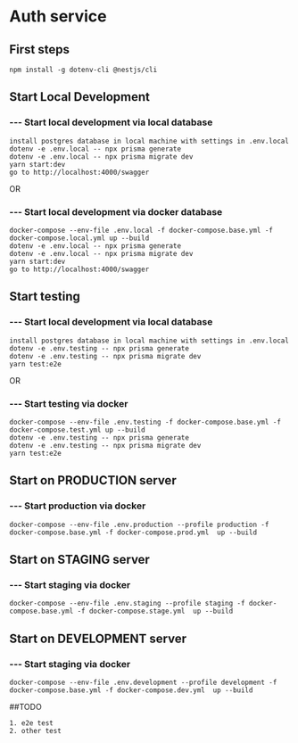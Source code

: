 # Auth service
## First steps
    npm install -g dotenv-cli @nestjs/cli

## Start Local Development
### --- Start local development via local database

    install postgres database in local machine with settings in .env.local
    dotenv -e .env.local -- npx prisma generate
    dotenv -e .env.local -- npx prisma migrate dev
    yarn start:dev
    go to http://localhost:4000/swagger
OR
### --- Start local development via docker database
    docker-compose --env-file .env.local -f docker-compose.base.yml -f docker-compose.local.yml up --build
    dotenv -e .env.local -- npx prisma generate
    dotenv -e .env.local -- npx prisma migrate dev
    yarn start:dev
    go to http://localhost:4000/swagger

## Start testing
### --- Start local development via local database
    install postgres database in local machine with settings in .env.local
    dotenv -e .env.testing -- npx prisma generate
    dotenv -e .env.testing -- npx prisma migrate dev
    yarn test:e2e

OR
### --- Start testing via docker
    docker-compose --env-file .env.testing -f docker-compose.base.yml -f docker-compose.test.yml up --build
    dotenv -e .env.testing -- npx prisma generate
    dotenv -e .env.testing -- npx prisma migrate dev
    yarn test:e2e

## Start on PRODUCTION server
### --- Start production via docker
    docker-compose --env-file .env.production --profile production -f docker-compose.base.yml -f docker-compose.prod.yml  up --build

## Start on STAGING server
### --- Start staging via docker
    docker-compose --env-file .env.staging --profile staging -f docker-compose.base.yml -f docker-compose.stage.yml  up --build

## Start on DEVELOPMENT server
### --- Start staging via docker
    docker-compose --env-file .env.development --profile development -f docker-compose.base.yml -f docker-compose.dev.yml  up --build

##TODO

    1. e2e test
    2. other test
